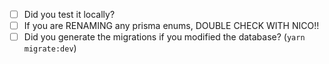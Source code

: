 - [ ] Did you test it locally?
- [ ] If you are RENAMING any prisma enums, DOUBLE CHECK WITH NICO!!
- [ ] Did you generate the migrations if you modified the database? (`yarn migrate:dev`)